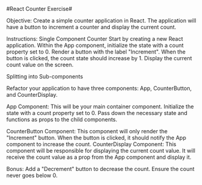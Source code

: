 #React Counter Exercise#

Objective: 
Create a simple counter application in React. The application will have a button to increment a counter and display the current count.

Instructions:
Single Component Counter
Start by creating a new React application.
Within the App component, initialize the state with a count property set to 0.
Render a button with the label "Increment".
When the button is clicked, the count state should increase by 1.
Display the current count value on the screen.

Splitting into Sub-components

Refactor your application to have three components: App, CounterButton, and CounterDisplay.

App Component:
This will be your main container component.
Initialize the state with a count property set to 0.
Pass down the necessary state and functions as props to the child components.

CounterButton Component:
This component will only render the "Increment" button.
When the button is clicked, it should notify the App component to increase the count.
CounterDisplay Component:
This component will be responsible for displaying the current count value.
It will receive the count value as a prop from the App component and display it.

Bonus:
Add a "Decrement" button to decrease the count.
Ensure the count never goes below 0.





